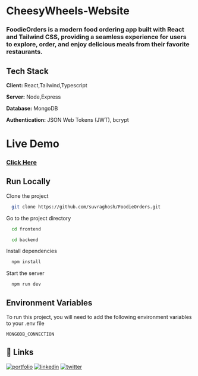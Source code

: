# CheesyWheels-Website
### FoodieOrders is a modern food ordering app built with React and Tailwind CSS, providing a seamless experience for users to explore, order, and enjoy delicious meals from their favorite restaurants. 

## Tech Stack

**Client:** React,Tailwind,Typescript

**Server:** Node,Express

**Database:** MongoDB

**Authentication:** JSON Web Tokens (JWT), bcrypt

# Live Demo
### [Click Here]()


## Run Locally

Clone the project

```bash
  git clone https://github.com/suvraghosh/FoodieOrders.git
```

Go to the project directory

```bash
  cd frontend
```

```bash
  cd backend
```

Install dependencies

```bash
  npm install
```

Start the server

```bash
  npm run dev
```


## Environment Variables

To run this project, you will need to add the following environment variables to your .env file

`MONGODB_CONNECTION`



## 🔗 Links
[![portfolio](https://img.shields.io/badge/my_portfolio-000?style=for-the-badge&logo=ko-fi&logoColor=white)](https://suvraportfolio.netlify.app/)
[![linkedin](https://img.shields.io/badge/linkedin-0A66C2?style=for-the-badge&logo=linkedin&logoColor=white)](https://www.linkedin.com/in/suvraghosh/)
[![twitter](https://img.shields.io/badge/twitter-1DA1F2?style=for-the-badge&logo=twitter&logoColor=white)](https://twitter.com/Mahisuvra07)